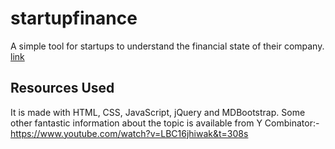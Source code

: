 # startupfinance
A simple tool for startups to understand the financial state of their company.
<a href = "https://prithvianilk.github.io/startupfinance/.">link</a>

## Resources Used
It is made with HTML, CSS, JavaScript, jQuery and MDBootstrap.
Some other fantastic information about the topic is available from Y Combinator:- https://www.youtube.com/watch?v=LBC16jhiwak&t=308s
